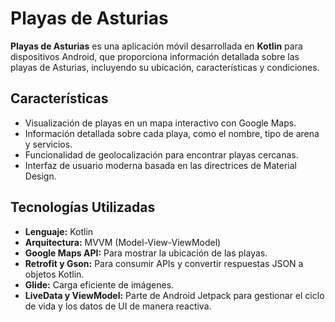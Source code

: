 # Playas de Asturias

**Playas de Asturias** es una aplicación móvil desarrollada en **Kotlin** para dispositivos Android, que proporciona información detallada sobre las playas de Asturias, incluyendo su ubicación, características y condiciones.

## Características

- Visualización de playas en un mapa interactivo con Google Maps.
- Información detallada sobre cada playa, como el nombre, tipo de arena y servicios.
- Funcionalidad de geolocalización para encontrar playas cercanas.
- Interfaz de usuario moderna basada en las directrices de Material Design.

## Tecnologías Utilizadas

- **Lenguaje:** Kotlin
- **Arquitectura:** MVVM (Model-View-ViewModel)
- **Google Maps API:** Para mostrar la ubicación de las playas.
- **Retrofit y Gson:** Para consumir APIs y convertir respuestas JSON a objetos Kotlin.
- **Glide:** Carga eficiente de imágenes.
- **LiveData y ViewModel:** Parte de Android Jetpack para gestionar el ciclo de vida y los datos de UI de manera reactiva.
